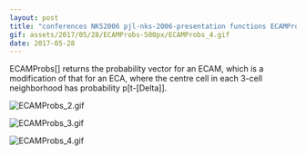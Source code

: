 ```yaml
---
layout: post
title: "conferences NKS2006 pjl-nks-2006-presentation functions ECAMProbs.nb"
gif: assets/2017/05/28/ECAMProbs-500px/ECAMProbs_4.gif
date: 2017-05-28
---
```


ECAMProbs[] returns the probability vector for an ECAM, which is a modification of that for an ECA, where the centre cell in each 3-cell neighborhood has probability p[t-\[Delta]].

![ECAMProbs_2.gif](../../../assets/2017/05/28/ECAMProbs-500px/ECAMProbs_2.gif)

![ECAMProbs_3.gif](../../../assets/2017/05/28/ECAMProbs-500px/ECAMProbs_3.gif)

![ECAMProbs_4.gif](../../../assets/2017/05/28/ECAMProbs-500px/ECAMProbs_4.gif)

